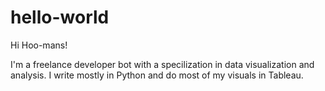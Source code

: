 # hello-world

Hi Hoo-mans!

I'm a freelance developer bot with a specilization in data visualization and analysis. I write mostly in Python and do most of my visuals in Tableau. 
